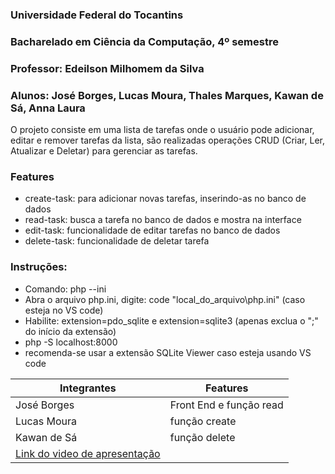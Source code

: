 ### Universidade Federal do Tocantins
### Bacharelado em Ciência da Computação, 4º semestre
### Professor: Edeilson Milhomem da Silva
### Alunos: José Borges, Lucas Moura, Thales Marques, Kawan de Sá, Anna Laura

O projeto consiste em uma lista de tarefas onde o usuário pode adicionar, editar e remover tarefas da lista, são realizadas operações CRUD (Criar, Ler, Atualizar e Deletar) para gerenciar as tarefas.

### Features
- create-task: para adicionar novas tarefas, inserindo-as no banco de dados
- read-task: busca a tarefa no banco de dados e mostra na interface
- edit-task: funcionalidade de editar tarefas no banco de dados
- delete-task: funcionalidade de deletar tarefa

### Instruções:
- Comando: php --ini
- Abra o arquivo php.ini, digite: code "local_do_arquivo\php.ini" (caso esteja no VS code)
- Habilite: extension=pdo_sqlite e extension=sqlite3 (apenas exclua o ";" do início da extensão)
- php -S localhost:8000
 - recomenda-se usar a extensão SQLite Viewer caso esteja usando VS code

| Integrantes                                                                                                         | Features                |
| ------------------------------------------------------------------------------------------------------------------- | ----------------------- |
| José Borges                                                                                                         | Front End e função read |
| Lucas Moura                                                                                                         | função create           |
| Kawan de Sá                                                                                                         | função delete           |
| [Link do video de apresentação]()                                                                                   |                         |
